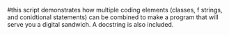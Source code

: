 #this script demonstrates how multiple coding elements (classes, f strings, and conidtional statements) can be combined to make a program that will serve you a digital sandwich. A docstring is also included.
